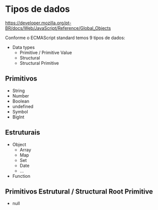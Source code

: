 # Tipos de dados

<https://developer.mozilla.org/pt-BR/docs/Web/JavaScript/Reference/Global_Objects>

Conforme o ECMAScript standard temos 9 tipos de dados:

* Data types
  * Primitive / Primitive Value
  * Structural
  * Structural Primitive

## Primitivos

* String
* Number
* Boolean
* undefined
* Symbol
* BigInt

## Estruturais

* Object
  * Array
  * Map
  * Set
  * Date
  * ...
* Function

## Primitivos Estrutural / Structural Root Primitive

* null
